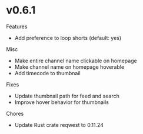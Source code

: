 # v0.6.1

Features

* Add preference to loop shorts (default: yes)

Misc

* Make entire channel name clickable on homepage
* Make channel name on homepage hoverable
* Add timecode to thumbnail

Fixes

* Update thumbnail path for feed and search
* Improve hover behavior for thumbnails

Chores

* Update Rust crate reqwest to 0.11.24
